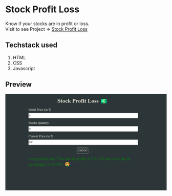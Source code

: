 # Stock Profit Loss
Know if your stocks are in profit or loss. </br>
Visit to see Project => [Stock Profit Loss](https://stock-profit-loss-ab.netlify.app/)

## Techstack used
1. HTML
2. CSS
3. Javascript

## Preview
![App preview](https://github.com/BatraAayush/stock-profit-loss/blob/master/stock%20profit%20loss%20preview.png)
